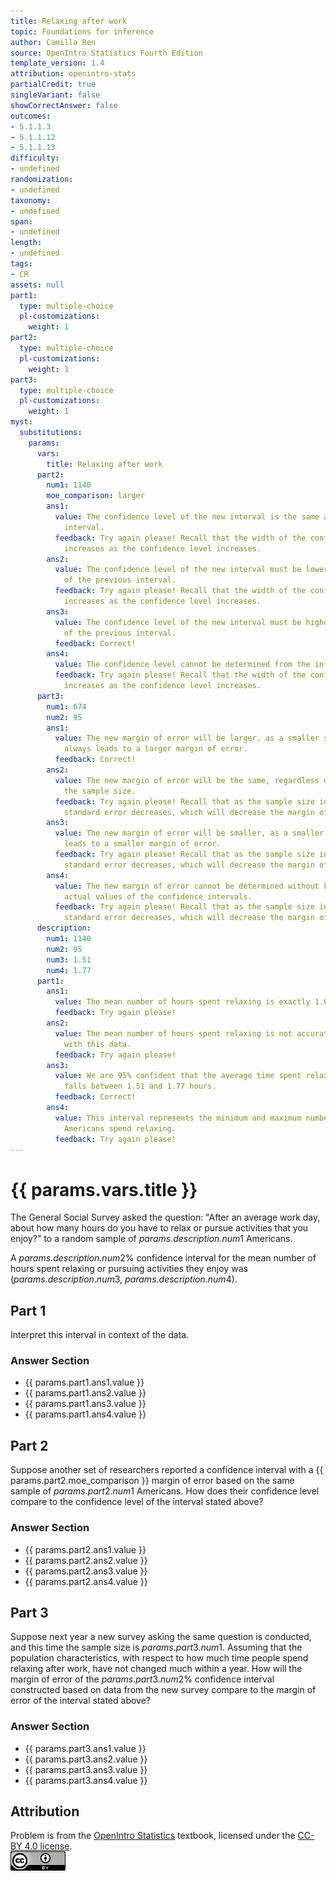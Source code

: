 ```yaml
---
title: Relaxing after work
topic: Foundations for inference
author: Camilla Ren
source: OpenIntro Statistics Fourth Edition
template_version: 1.4
attribution: openintro-stats
partialCredit: true
singleVariant: false
showCorrectAnswer: false
outcomes:
- 5.1.1.3
- 5.1.1.12
- 5.1.1.13
difficulty:
- undefined
randomization:
- undefined
taxonomy:
- undefined
span:
- undefined
length:
- undefined
tags:
- CR
assets: null
part1:
  type: multiple-choice
  pl-customizations:
    weight: 1
part2:
  type: multiple-choice
  pl-customizations:
    weight: 1
part3:
  type: multiple-choice
  pl-customizations:
    weight: 1
myst:
  substitutions:
    params:
      vars:
        title: Relaxing after work
      part2:
        num1: 1140
        moe_comparison: larger
        ans1:
          value: The confidence level of the new interval is the same as the previous
            interval.
          feedback: Try again please! Recall that the width of the confidence interval
            increases as the confidence level increases.
        ans2:
          value: The confidence level of the new interval must be lower than that
            of the previous interval.
          feedback: Try again please! Recall that the width of the confidence interval
            increases as the confidence level increases.
        ans3:
          value: The confidence level of the new interval must be higher than that
            of the previous interval.
          feedback: Correct!
        ans4:
          value: The confidence level cannot be determined from the information given.
          feedback: Try again please! Recall that the width of the confidence interval
            increases as the confidence level increases.
      part3:
        num1: 674
        num2: 95
        ans1:
          value: The new margin of error will be larger, as a smaller sample size
            always leads to a larger margin of error.
          feedback: Correct!
        ans2:
          value: The new margin of error will be the same, regardless of changes in
            the sample size.
          feedback: Try again please! Recall that as the sample size increases, the
            standard error decreases, which will decrease the margin of error.
        ans3:
          value: The new margin of error will be smaller, as a smaller sample size
            leads to a smaller margin of error.
          feedback: Try again please! Recall that as the sample size increases, the
            standard error decreases, which will decrease the margin of error.
        ans4:
          value: The new margin of error cannot be determined without knowing the
            actual values of the confidence intervals.
          feedback: Try again please! Recall that as the sample size increases, the
            standard error decreases, which will decrease the margin of error.
      description:
        num1: 1140
        num2: 95
        num3: 1.51
        num4: 1.77
      part1:
        ans1:
          value: The mean number of hours spent relaxing is exactly 1.65 hours.
          feedback: Try again please!
        ans2:
          value: The mean number of hours spent relaxing is not accurately estimated
            with this data.
          feedback: Try again please!
        ans3:
          value: We are 95% confident that the average time spent relaxing by Americans
            falls between 1.51 and 1.77 hours.
          feedback: Correct!
        ans4:
          value: This interval represents the minimum and maximum number of hours
            Americans spend relaxing.
          feedback: Try again please!
---
```

# {{ params.vars.title }}
The General Social Survey asked the question: "After an average work day, about how many hours do you have to relax or pursue activities that you enjoy?" to a random sample of ${{ params.description.num1 }}$ Americans.

A ${{ params.description.num2 }}$% confidence interval for the mean number of hours spent relaxing or pursuing activities they enjoy was (${{ params.description.num3 }}$, ${{ params.description.num4 }}$).

## Part 1

Interpret this interval in context of the data.

### Answer Section

- {{ params.part1.ans1.value }}
- {{ params.part1.ans2.value }}
- {{ params.part1.ans3.value }}
- {{ params.part1.ans4.value }}

## Part 2

Suppose another set of researchers reported a confidence interval with a {{ params.part2.moe_comparison }} margin of error based on the same sample of ${{ params.part2.num1 }}$ Americans. How does their confidence level compare to the confidence level of the interval stated above?

### Answer Section

- {{ params.part2.ans1.value }}
- {{ params.part2.ans2.value }}
- {{ params.part2.ans3.value }}
- {{ params.part2.ans4.value }}

## Part 3

Suppose next year a new survey asking the same question is conducted, and this time the sample size is ${{ params.part3.num1 }}$. Assuming that the population characteristics, with respect to how much time people spend relaxing after work, have not changed much within a year. How will the margin of error of the ${{ params.part3.num2 }}$% confidence interval constructed based on data from the new survey compare to the margin of error of the interval stated above?

### Answer Section

- {{ params.part3.ans1.value }}
- {{ params.part3.ans2.value }}
- {{ params.part3.ans3.value }}
- {{ params.part3.ans4.value }}

## Attribution

Problem is from the [OpenIntro Statistics](https://openintro.org/book/os/) textbook, licensed under the [CC-BY 4.0 license](https://creativecommons.org/licenses/by/4.0/).<br>![Image representing the Creative Commons 4.0 BY license.](https://raw.githubusercontent.com/firasm/bits/master/by.png)